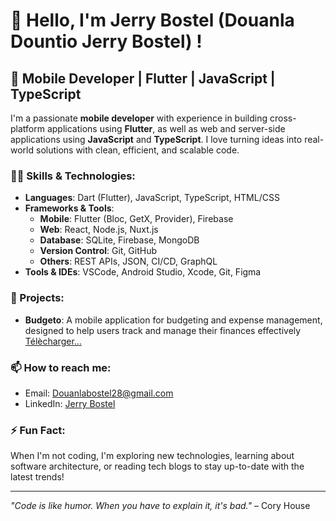 # 👋 Hello, I'm Jerry Bostel (Douanla Dountio Jerry Bostel) !

## 🚀 Mobile Developer | Flutter | JavaScript | TypeScript


I'm a passionate **mobile developer** with experience in building cross-platform applications using **Flutter**, as well as web and server-side applications using **JavaScript** and **TypeScript**. I love turning ideas into real-world solutions with clean, efficient, and scalable code.

### 👨‍💻 Skills & Technologies:
- **Languages**: Dart (Flutter), JavaScript, TypeScript, HTML/CSS
- **Frameworks & Tools**: 
  - **Mobile**: Flutter (Bloc, GetX, Provider), Firebase
  - **Web**: React, Node.js, Nuxt.js
  - **Database**: SQLite, Firebase, MongoDB
  - **Version Control**: Git, GitHub
  - **Others**: REST APIs, JSON, CI/CD, GraphQL
- **Tools & IDEs**: VSCode, Android Studio, Xcode, Git, Figma

### 🌟 Projects:
- **Budgeto**: A mobile application for budgeting and expense management, designed to help users track and manage their finances effectively
  [Télècharger...]([https://play.google.com/store/apps/details?id=com.dev107.budgeto](https://play.google.com/store/apps/details?id=com.dev107.budgetify))
  
### 📫 How to reach me:
- Email: [Douanlabostel28@gmail.com](mailto:Douanlabostel28@gmail.com)
- LinkedIn: [Jerry Bostel](https://www.linkedin.com/in/jerry-bostel-douanla-dountio-2a277016b/)

### ⚡ Fun Fact:
When I'm not coding, I'm exploring new technologies, learning about software architecture, or reading tech blogs to stay up-to-date with the latest trends!

---

_"Code is like humor. When you have to explain it, it's bad."_ – Cory House
